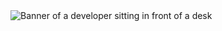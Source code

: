 <img src="https://github.com/{dnzyrdmc}/{dnzyrdmc}/blob/main/software-developer.png" alt="Banner of a developer sitting in front of a desk">
